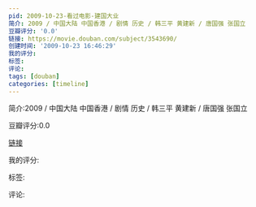 ```yaml
---
pid: 2009-10-23-看过电影-建国大业
简介: 2009 / 中国大陆 中国香港 / 剧情 历史 / 韩三平 黄建新 / 唐国强 张国立
豆瓣评分: '0.0'
链接: https://movie.douban.com/subject/3543690/
创建时间: '2009-10-23 16:46:29'
我的评分:
标签:
评论:
tags: [douban]
categories: [timeline]
---
```

简介:2009 / 中国大陆 中国香港 / 剧情 历史 / 韩三平 黄建新 / 唐国强 张国立

豆瓣评分:0.0

[链接](https://movie.douban.com/subject/3543690/)

我的评分:

标签:

评论:

